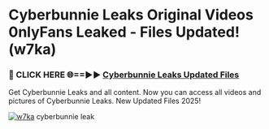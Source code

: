 # Cyberbunnie Leaks Original Videos 0nlyFans Leaked - Files Updated! (w7ka)

<h3>🔴 CLICK HERE 🌐==►► <a href="https://tinyurl.com/4seja8ks" rel="nofollow">Cyberbunnie Leaks Updated Files</a></h3>

Get Cyberbunnie Leaks and all content. Now you can access all videos and pictures of Cyberbunnie Leaks. New Updated Files 2025!

[![w7ka](https://i.imgur.com/EWjZXRe.gif)](https://tinyurl.com/4seja8ks)
cyberbunnie leak